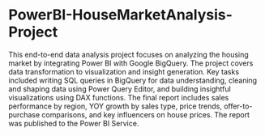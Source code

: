 # PowerBI-HouseMarketAnalysis-Project
This end-to-end data analysis project focuses on analyzing the housing market by integrating Power BI with Google BigQuery. The project covers data transformation to visualization and insight generation. Key tasks included writing SQL queries in BigQuery for data understanding, cleaning and shaping data using Power Query Editor, and building insightful visualizations using DAX functions. The final report includes sales performance by region, YOY growth by sales type, price trends, offer-to-purchase comparisons, and key influencers on house prices. The report was published to the Power BI Service.
